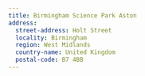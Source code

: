 ```yaml
---
title: Birmingham Science Park Aston
address:
  street-address: Holt Street
  locality: Birmingham
  region: West Midlands
  country-name: United Kingdom
  postal-code: B7 4BB
---
```

